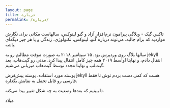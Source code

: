 ```yaml
---
layout: page
title: درباره
permalink: /درباره/
---
```


تاکس گیک - وبلاگی پیرامون نرم‌افزار آزاد و گنو لینوکس، سالهاست مکانی برای نگارش مواردیه که برام جالبه. می‌تونه درباره گنو، لینوکس، تکنولوژی، زندگی و یا هر چیز دیگه‌ای باشه.

سالها بلاگ روی وردپرس بود. ۱۵ سپتامبر ۲۰۱۸ به صورت موقت مطالبم رو به jekyll انتقال دادم، و نهایتا اواسط ۲۰۱۹ همه چیز کامل انتقال پیدا کرد. مدتی رو گیت‌هاب، بعد گیت‌لب و
نهایتا مجدد توسط گیت‌هاب میزبانی می‌شیم.

پوسته مورد استفاده، پوسته پیش‌فرض jekyll هست که کمی دست بردم توش تا فقط فارسی رو قابل تحمل به نمایش بگذاره.

تا ببینیم که بعدها وضعیت به چه شکل تغییر پیدا ‌می‌کنه.

میلاد